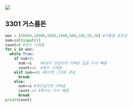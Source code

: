 ![](C:\Users\sky\AppData\Roaming\Typora\typora-user-images\image-20200429230241105.png)

## 3301  거스름돈

```python
won = [50000,10000,5000,1000,500,100,50,10] #지불할 동전값
num=int(input())
count=0 #횟수 더해줌
for i in won:
  while True:
    if num>0: 
      num-=i	#0보다 큰값이면 더해준 값을 다시 빼줌
      count+=1 	#횟수 더해줌
    elif num==0: #0이면 그대로 종료
      break
    else:
      num+=i #작은값이면 더해줌
      count-=1 #횟수는 다시 빼줌
      break
print(count)
```

